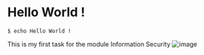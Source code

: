 # Hello World !

    $ echo Hello World !

This is my first task for the module Information Security
![image](https://user-images.githubusercontent.com/71258958/213127547-3ad89365-5079-4fb5-ae98-735ac757a691.png)

